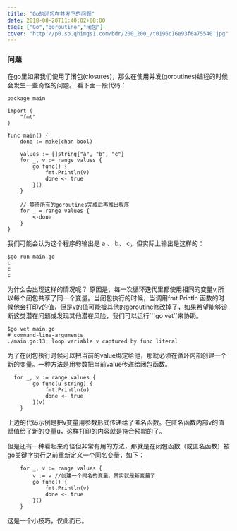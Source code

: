 ```yaml
---
title: "Go的闭包在并发下的问题"
date: 2018-08-20T11:40:02+08:00
tags: ["Go","goroutine","闭包"]
cover: "http://p0.so.qhimgs1.com/bdr/200_200_/t0196c16e93f6a75540.jpg"
---
```

### 问题
在go里如果我们使用了闭包(closures)，那么在使用并发(goroutines)编程的时候会发生一些奇怪的问题。 看下面一段代码：



```golang
package main

import (
	"fmt"
)

func main() {
	done := make(chan bool)

	values := []string{"a", "b", "c"}
	for _, v := range values {
		go func() {
			fmt.Println(v)
			done <- true
		}()
	}

	// 等待所有的goroutines完成后再推出程序
	for _ = range values {
		<-done
	}
}
```

我们可能会认为这个程序的输出是 a 、 b、 c，但实际上输出是这样的：
```golang
$go run main.go
c
c
c
```
为什么会出现这样的情况呢？ 原因是，每一次循环迭代里都使用相同的变量v,所以每个闭包共享了同一个变量。当闭包执行的时候，当调用fmt.Println 函数的时候他会打印v的值，但是v的值可能被其他的goroutine修改掉了，如果希望能够诊断这类潜在问题或发现其他潜在风险，我们可以运行```go vet``来协助。
```golang
$go vet main.go
# command-line-arguments
./main.go:13: loop variable v captured by func literal
```

为了在闭包执行时候可以把当前的value绑定给他，那就必须在循环内部创建一个新的变量。一种方法是用参数把当前value传递给闭包函数。
```golang
  for _, v := range values {
        go func(u string) {
            fmt.Println(u)
            done <- true
        }(v)
    }
```
上边的代码示例是把v变量用参数形式传递给了匿名函数。在匿名函数内部v的值赋值给了新的变量u，这样打印的内容就是符合预期的了。

但是还有一种看起来奇怪但非常有用的方法，那就是在闭包函数（或匿名函数）被go关键字执行之前重新定义一个同名变量，如下：
```golang
	for _, v := range values {
		v := v //创建一个同名的变量，其实就是新变量了
		go func() {
			fmt.Println(v)
			done <- true
		}()
	}
```

这是一个小技巧，仅此而已。



